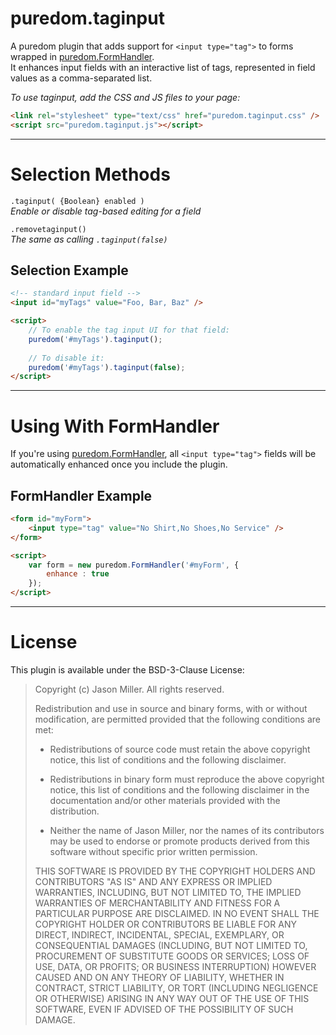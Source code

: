 puredom.taginput
================
A puredom plugin that adds support for `<input type="tag">` to forms wrapped in [puredom.FormHandler](http://puredom.org/docs/symbols/puredom.FormHandler.html).  
It enhances input fields with an interactive list of tags, represented in field values as a comma-separated list.  

*To use taginput, add the CSS and JS files to your page:*  
```html
<link rel="stylesheet" type="text/css" href="puredom.taginput.css" />
<script src="puredom.taginput.js"></script>
```


---

Selection Methods
=================

`.taginput( {Boolean} enabled )`  
*Enable or disable tag-based editing for a field*  

`.removetaginput()`  
*The same as calling `.taginput(false)`*  

Selection Example
-----------------
```html
<!-- standard input field -->
<input id="myTags" value="Foo, Bar, Baz" />

<script>
	// To enable the tag input UI for that field:
	puredom('#myTags').taginput();
	
	// To disable it:
	puredom('#myTags').taginput(false);
</script>
```


---

Using With FormHandler
======================
If you're using [puredom.FormHandler](http://puredom.org/docs/symbols/puredom.FormHandler.html), all `<input type="tag">` fields will be automatically enhanced once you include the plugin.  

FormHandler Example
-------------------
```html
<form id="myForm">
	<input type="tag" value="No Shirt,No Shoes,No Service" />
</form>

<script>
	var form = new puredom.FormHandler('#myForm', {
		enhance : true
	});
</script>
```


---

License
=======
This plugin is available under the BSD-3-Clause License:

>	Copyright (c) Jason Miller. All rights reserved.
>	
>	Redistribution and use in source and binary forms, with or without modification, 
>	are permitted provided that the following conditions are met:
>	
>	*	Redistributions of source code must retain the above copyright notice, 
>		this list of conditions and the following disclaimer.
>	
>	*	Redistributions in binary form must reproduce the above copyright notice, 
>		this list of conditions and the following disclaimer in the documentation 
>		and/or other materials provided with the distribution.
>	
>	*	Neither the name of Jason Miller, nor the names of its contributors may be used to endorse 
>		or promote products derived from this software without specific prior written permission.
>	
>	THIS SOFTWARE IS PROVIDED BY THE COPYRIGHT HOLDERS AND CONTRIBUTORS "AS IS" AND ANY EXPRESS 
>	OR IMPLIED WARRANTIES, INCLUDING, BUT NOT LIMITED TO, THE IMPLIED WARRANTIES OF MERCHANTABILITY 
>	AND FITNESS FOR A PARTICULAR PURPOSE ARE DISCLAIMED. IN NO EVENT SHALL THE COPYRIGHT HOLDER 
>	OR CONTRIBUTORS BE LIABLE FOR ANY DIRECT, INDIRECT, INCIDENTAL, SPECIAL, EXEMPLARY, OR CONSEQUENTIAL 
>	DAMAGES (INCLUDING, BUT NOT LIMITED TO, PROCUREMENT OF SUBSTITUTE GOODS OR SERVICES; LOSS OF USE, 
>	DATA, OR PROFITS; OR BUSINESS INTERRUPTION) HOWEVER CAUSED AND ON ANY THEORY OF LIABILITY, WHETHER 
>	IN CONTRACT, STRICT LIABILITY, OR TORT (INCLUDING NEGLIGENCE OR OTHERWISE) ARISING IN ANY WAY 
>	OUT OF THE USE OF THIS SOFTWARE, EVEN IF ADVISED OF THE POSSIBILITY OF SUCH DAMAGE.
